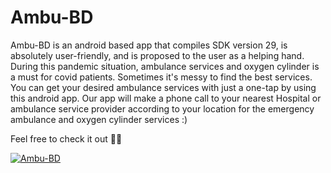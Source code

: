 # Ambu-BD
<P>Ambu-BD is an android based app that compiles SDK version 29, is absolutely user-friendly, and is proposed to the user as a helping hand. During this pandemic situation, ambulance services and oxygen cylinder is a must for covid patients. Sometimes it's messy to find the best services. You can get your desired ambulance services with just a one-tap by using this android app. Our app will make a phone call to your nearest Hospital or ambulance service provider according to your location for the emergency ambulance and oxygen cylinder services :)

Feel free to check it out 🧑‍💻<P>

[![Ambu-BD](https://img.youtube.com/vi/tRufMMGLCqo/0.jpg)](https://www.youtube.com/watch?v=tRufMMGLCqo)

